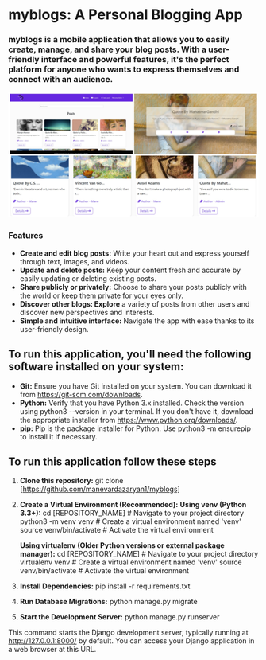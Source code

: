 # myblogs: A Personal Blogging App

### myblogs is a mobile application that allows you to easily create, manage, and share your blog posts. With a user-friendly interface and powerful features, it's the perfect platform for anyone who wants to express themselves and connect with an audience.

![myblogs collage](main/static/main/images/README-Collage/blog-collage.jpg "myblogs app")

### Features
- **Create and edit blog posts:** Write your heart out and express yourself through text, images, and videos.
- **Update and delete posts:** Keep your content fresh and accurate by easily updating or deleting existing posts.
- **Share publicly or privately:** Choose to share your posts publicly with the world or keep them private for your eyes only.
- **Discover other blogs: Explore** a variety of posts from other users and discover new perspectives and interests.
- **Simple and intuitive interface:** Navigate the app with ease thanks to its user-friendly design.

## To run this application, you'll need the following software installed on your system:

- **Git:** Ensure you have Git installed on your system. You can download it from https://git-scm.com/downloads.
- **Python:** Verify that you have Python 3.x installed. Check the version using python3 --version in your terminal. If you don't have it, download the appropriate installer from https://www.python.org/downloads/.
- **pip:** Pip is the package installer for Python. Use python3 -m ensurepip to install it if necessary.

## To run this application follow these steps

1. **Clone this repository:**
   git clone [https://github.com/manevardazaryan1/myblogs]

2. **Create a Virtual Environment (Recommended):**
    **Using venv (Python 3.3+):**
    cd [REPOSITORY_NAME]  # Navigate to your project directory
    python3 -m venv venv  # Create a virtual environment named 'venv'
    source venv/bin/activate  # Activate the virtual environment

    **Using virtualenv (Older Python versions or external package manager):**
    cd [REPOSITORY_NAME]  # Navigate to your project directory
    virtualenv venv  # Create a virtual environment named 'venv'
    source venv/bin/activate  # Activate the virtual environment

3. **Install Dependencies:**
    pip install -r requirements.txt

4. **Run Database Migrations:**
    python manage.py migrate

5. **Start the Development Server:**
    python manage.py runserver

This command starts the Django development server, typically running at http://127.0.0.1:8000/ by default. You can access your Django application in a web browser at this URL.
